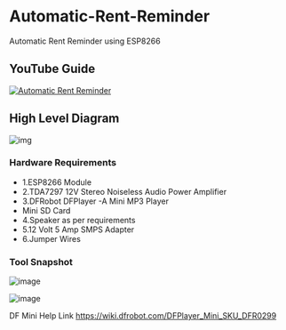 # Automatic-Rent-Reminder
Automatic Rent Reminder using ESP8266


## YouTube Guide ## 
[![Automatic Rent Reminder](https://github.com/user-attachments/assets/75c9d620-fd19-474d-be04-9909eed1407b)](https://youtu.be/6PibLeOou1U)

## High Level Diagram ##
![img](https://github.com/user-attachments/assets/3689a772-6947-4430-809e-e9d330683a85)

### Hardware Requirements ###

- 1.ESP8266 Module
- 2.TDA7297 12V Stereo Noiseless Audio Power Amplifier
- 3.DFRobot DFPlayer -A Mini MP3 Player
- Mini SD Card
- 4.Speaker as per requirements
- 5.12 Volt 5 Amp SMPS Adapter
- 6.Jumper Wires

### Tool Snapshot ###

![image](https://github.com/user-attachments/assets/61e9860f-f26e-4b45-a7d1-6a1116fa319f)

![image](https://github.com/user-attachments/assets/4f1fad7c-a3df-42e2-a1df-3c31b30b771c)


DF Mini Help Link
https://wiki.dfrobot.com/DFPlayer_Mini_SKU_DFR0299

